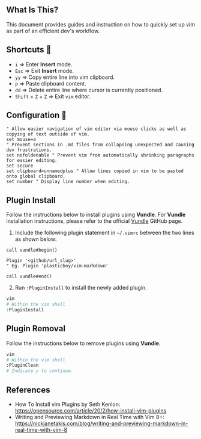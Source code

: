 ## **What Is This?**

This document provides guides and instruction on how to quickly set up vim as part of an efficient dev's workflow.

## **Shortcuts** :musical_keyboard:

- `i` => Enter **Insert** mode.
- `Esc` => Exit **Insert** mode.
- `yy` => Copy entire line into vim clipboard.
- `p` => Paste clipboard content.
- `dd` => Delete entire line where cursor is currently positioned. 
- `Shift` + `Z` + `Z` => Exit `vim` editor.
 

## **Configuration** :notebook_with_decorative_cover:

```.vimrc
" Allow easier navigation of vim editor via mouse clicks as well as copying of text outside of vim.
set mouse=a
" Prevent sections in .md files from collapsing unexpected and causing dev frustrations.
set nofoldenable " Prevent vim from automatically shrinking paragraphs for easier editing.
set secure
set clipboard=unnamedplus " Allow lines copied in vim to be pasted onto global clipboard.
set number " Display line number when editing.
```

## **Plugin Install**
Follow the instructions below to install plugins using **Vundle**. For **Vundle** installation instructions, please refer to the official [Vundle](https://github.com/VundleVim/Vundle.vim#quick-start) GitHub page.

1. Include the following plugin statement in `~/.vimrc` between the two lines as shown below:

```vimrc
call vundle#begin()

Plugin '<github/url_slug>'
" Eg. Plugin 'plasticboy/vim-markdown'

call vundle#end()
```

2. Run `:PluginInstall` to install the newly added plugin.

```bash
vim
# Within the vim shell
:PluginInstall
```

## **Plugin Removal**
Follow the instructions below to remove plugins using **Vundle**.

```bash
vim
# Within the vim shell
:PluginClean
# Indicate y to continue.
```

## **References**

- How To Install vim Plugins by Seth Kenlon: https://opensource.com/article/20/2/how-install-vim-plugins
- Writing and Previewing Markdown in Real Time with Vim 8+: https://nickjanetakis.com/blog/writing-and-previewing-markdown-in-real-time-with-vim-8

